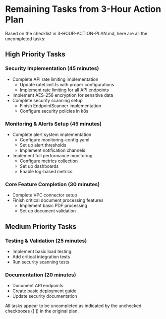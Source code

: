 # Remaining Tasks from 3-Hour Action Plan

Based on the checklist in 3-HOUR-ACTION-PLAN.md, here are all the uncompleted tasks:

## High Priority Tasks

### Security Implementation (45 minutes)
- Complete API rate limiting implementation
  - Update rateLimit.ts with proper configurations
  - Implement rate limiting for all API endpoints
- Implement AES-256 encryption for sensitive data
- Complete security scanning setup
  - Finish EndpointScanner implementation
  - Configure security policies in k8s

### Monitoring & Alerts Setup (45 minutes)
- Complete alert system implementation
  - Configure monitoring-config.yaml
  - Set up alert thresholds
  - Implement notification channels
- Implement full performance monitoring
  - Configure metrics collection
  - Set up dashboards
  - Enable log-based metrics

### Core Feature Completion (30 minutes)
- Complete VPC connector setup
- Finish critical document processing features
  - Implement basic PDF processing
  - Set up document validation

## Medium Priority Tasks

### Testing & Validation (25 minutes)
- Implement basic load testing
- Add critical integration tests
- Run security scanning tests

### Documentation (20 minutes)
- Document API endpoints
- Create basic deployment guide
- Update security documentation

All tasks appear to be uncompleted as indicated by the unchecked checkboxes ([ ]) in the original plan.